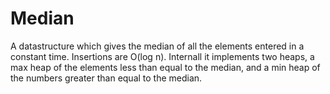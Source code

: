 # Median
A datastructure which gives the median of all the elements entered in a constant time. Insertions are O(log n).
Internall it implements two heaps, a max heap of the elements less than equal to the median, and a min heap of the numbers greater than equal to the median.
